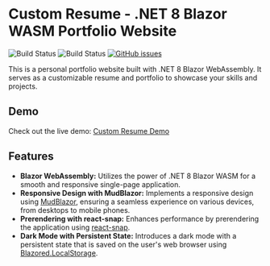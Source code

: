 # Custom Resume - .NET 8 Blazor WASM Portfolio Website

![Build Status](https://github.com/Andrick-Mercado/Custom-Resume/actions/workflows/deploy-blazor-wasm-to-github-pages.yml/badge.svg)
![Build Status](https://github.com/Andrick-Mercado/Custom-Resume/actions/workflows/build-maui-windows-artifact.yml/badge.svg)
[![GitHub issues](https://img.shields.io/github/issues/Andrick-Mercado/Custom-Resume)](https://github.com/Andrick-Mercado/Custom-Resume/issues)

This is a personal portfolio website built with .NET 8 Blazor WebAssembly. It serves as a customizable resume and portfolio to showcase your skills and projects.

## Demo

Check out the live demo: [Custom Resume Demo](https://andrick-mercado.github.io/Custom-Resume/)

## Features

- **Blazor WebAssembly:** Utilizes the power of .NET 8 Blazor WASM for a smooth and responsive single-page application.
- **Responsive Design with MudBlazor:** Implements a responsive design using [MudBlazor](https://mudblazor.com/), ensuring a seamless experience on various devices, from desktops to mobile phones.
- **Prerendering with react-snap:** Enhances performance by prerendering the application using [react-snap](https://github.com/stereobooster/react-snap).
- **Dark Mode with Persistent State:** Introduces a dark mode with a persistent state that is saved on the user's web browser using [Blazored.LocalStorage](https://github.com/Blazored/LocalStorage).
